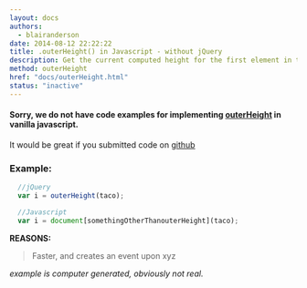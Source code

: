 ```yaml
---
layout: docs
authors:
  - blairanderson
date: 2014-08-12 22:22:22
title: .outerHeight() in Javascript - without jQuery
description: Get the current computed height for the first element in the set of matched elements, including padding, border, and optionally margin. Returns a number (without “px”) representation of the value or null if called on an empty set of elements.
method: outerHeight
href: "docs/outerHeight.html"
status: "inactive"
---
```


#### Sorry, we do not have code examples for implementing [outerHeight](http://api.jquery.com/outerHeight/) in vanilla javascript.

It would be great if you submitted code on [github](https://github.com/blairanderson/without-jquery/blob/master/docs/outerHeight.md)

### Example:

```javascript
  //jQuery
  var i = outerHeight(taco);

  //Javascript
  var i = document[somethingOtherThanouterHeight](taco);

```

**REASONS:**
> Faster, and creates an event upon xyz

*example is computer generated, obviously not real.*
